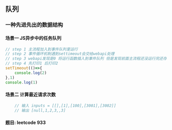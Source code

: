 ## 队列

### 一种先进先出的数据结构

#### 场景一 JS异步中的任务队列

```javascript
// step 1 主流程加入到事件队列里运行
// step 2 事件循环机制遇到settimeout会交给webapi处理
// step 3 webapi发现是0 将运行函数插入到事件队列 但是发现前面主流程还没运行完还存在事件队列里
// step 4 先打印1 后打印2
setTimeout(()=>{
    console.log(2)
},1)
console.log(1)
```

#### 场景二 计算最近请求次数

```javascript
    // 输入 inputs = [[],[1],[100],[3001],[3002]]
    // 输出 [null,1,2,3,,3]
```

#### 题目:  leetcode 933

